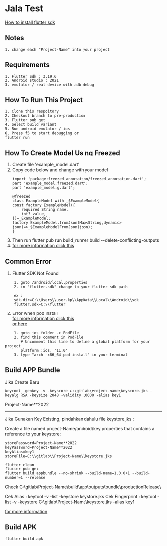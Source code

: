 # Jala Test

[How to install flutter sdk](https://docs.flutter.dev/get-started/install)

## Notes
    1. change each "Project-Name" into your project

## Requirements
    1. Flutter Sdk : 3.19.6
    2. Android studio : 2021
    3. emulator / real device with adb debug 

## How To Run This Project

```
1. Clone this respoitory
2. Checkout branch to pre-production
3. Flutter pub get
4. Select build variant 
5. Run android emulator / ios 
6. Press f5 to start debugging or 
flutter run
```

## How To Create Model Using Freezed

1. Create file 'example_model.dart'
2. Copy code below and change with your model
    ```
    import 'package:freezed_annotation/freezed_annotation.dart';
    part 'example_model.freezed.dart';
    part 'example_model.g.dart';

    @freezed 
    class ExampleModel with _$ExampleModel{
    const factory ExampleModel({
        required String name,
        int? value,
    })=_ExampleModel;
    factory ExampleModel.fromJson(Map<String,dynamic> json)=>_$ExampleModelFromJson(json);
    }
    ```
3. Then run flutter pub run build_runner build --delete-conflicting-outputs
4. [for more information click this](https://pub.dev/packages/freezed)

## Common Error

1. Flutter SDK Not Found
```
    1. goto /android/local.properties
    2. in "flutter.sdk" change to your flutter sdk path

    ex : 
    sdk.dir=C:\\Users\\user.kp\\AppData\\Local\\Android\\sdk
    flutter.sdk=C:\\flutter
```

2. Error when pod install \
[for more information click this](https://stackoverflow.com/questions/52398435/cocoapods-could-not-find-compatible-versions-for-pod-firebase-core-cloud-fir)\
[or here](https://stackoverflow.com/questions/72660937/cocoapods-could-not-find-compatible-versions-for-pod-flutter-in-podfile-flut)
```
    1. goto ios folder -> PodFile
    2. find this comment in PodFile
       # Uncomment this line to define a global platform for your project
       platform :ios, '11.0'
    3. type "arch -x86_64 pod install" in your terminal     
```


## Build APP Bundle
Jika Create Baru
```
keytool -genkey -v -keystore C:\gitlab\Project-Name\keystore.jks -keyalg RSA -keysize 2048 -validity 10000 -alias key1
```

Project-Name**2022

---

Jika Gunakan Key Existing, pindahkan dahulu file keystore.jks :

Create a file named project-Name/android/key.properties that contains a reference to your keystore:

```
storePassword=Project-Name**2022
keyPassword=Project-Name**2022
keyAlias=key1
storeFile=C:\\gitlab\\Project-Name\\keystore.jks

```

```
flutter clean
flutter pub get
flutter build appbundle --no-shrink --build-name=1.0.0+1 --build-number=1 --release
```

Check C:\gitlab\Project-Name\build\app\outputs\bundle\productionRelease\

Cek Alias : keytool -v -list -keystore keystore.jks 
Cek Fingerprint : keytool -list -v -keystore C:\gitlab\Project-Name\keystore.jks -alias key1

[for more information](https://docs.flutter.dev/deployment/android)

## Build APK

    flutter build apk